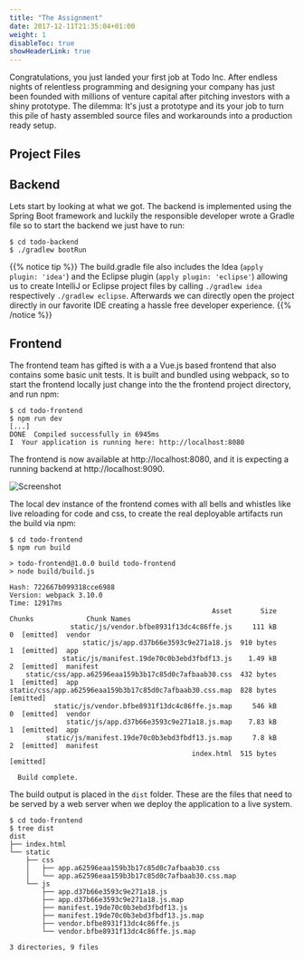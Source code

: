 ```yaml
---
title: "The Assignment"
date: 2017-12-11T21:35:04+01:00
weight: 1
disableToc: true
showHeaderLink: true 
---
```


Congratulations, you just landed your first job at Todo Inc. After endless nights of relentless programming and designing your company has just been founded with millions of venture capital after pitching investors with a shiny prototype. The dilemma: It's just a prototype and its your job to turn this pile of hasty assembled source files and workarounds into a production ready setup.

## Project Files

## Backend

Lets start by looking at what we got. The backend is implemented using the Spring Boot framework and luckily the responsible developer wrote a Gradle file so to start the backend we just have to run:

```
$ cd todo-backend
$ ./gradlew bootRun
```

{{% notice tip %}}
The build.gradle file also includes the Idea (`apply plugin: 'idea'`) and the Eclipse plugin (`apply plugin: 'eclipse'`) allowing us to create IntelliJ or Eclipse project files by calling `./gradlew idea` respectively `./gradlew eclipse`. Afterwards we can directly open the project directly in our favorite IDE creating a hassle free developer experience.
{{% /notice %}}

## Frontend

The frontend team has gifted is with a a Vue.js based frontend that also contains some basic unit tests. It is built and bundled using webpack, so to start the frontend locally just change into the the frontend project directory, and run npm:

```
$ cd todo-frontend
$ npm run dev
[...]
DONE  Compiled successfully in 6945ms
I  Your application is running here: http://localhost:8080
```

The frontend is now available at http://localhost:8080, and it is expecting a running backend at http://localhost:9090.

![Screenshot](http://via.placeholder.com/800x600)

The local dev instance of the frontend comes with all bells and whistles like live reloading for code and css, to create the real deployable artifacts run the build via npm:

```
$ cd todo-frontend
$ npm run build

> todo-frontend@1.0.0 build todo-frontend
> node build/build.js

Hash: 722667b099318cce6988
Version: webpack 3.10.0
Time: 12917ms
                                                  Asset       Size  Chunks             Chunk Names
               static/js/vendor.bfbe8931f13dc4c86ffe.js     111 kB       0  [emitted]  vendor
                  static/js/app.d37b66e3593c9e271a18.js  910 bytes       1  [emitted]  app
             static/js/manifest.19de70c0b3ebd3fbdf13.js    1.49 kB       2  [emitted]  manifest
    static/css/app.a62596eaa159b3b17c85d0c7afbaab30.css  432 bytes       1  [emitted]  app
static/css/app.a62596eaa159b3b17c85d0c7afbaab30.css.map  828 bytes          [emitted]
           static/js/vendor.bfbe8931f13dc4c86ffe.js.map     546 kB       0  [emitted]  vendor
              static/js/app.d37b66e3593c9e271a18.js.map    7.83 kB       1  [emitted]  app
         static/js/manifest.19de70c0b3ebd3fbdf13.js.map     7.8 kB       2  [emitted]  manifest
                                             index.html  515 bytes          [emitted]

  Build complete.

```

The build output is placed in the `dist` folder. These are the files that need to be served by a web server when we deploy the application to a live system.

```
$ cd todo-frontend
$ tree dist
dist
├── index.html
└── static
    ├── css
    │   ├── app.a62596eaa159b3b17c85d0c7afbaab30.css
    │   └── app.a62596eaa159b3b17c85d0c7afbaab30.css.map
    └── js
        ├── app.d37b66e3593c9e271a18.js
        ├── app.d37b66e3593c9e271a18.js.map
        ├── manifest.19de70c0b3ebd3fbdf13.js
        ├── manifest.19de70c0b3ebd3fbdf13.js.map
        ├── vendor.bfbe8931f13dc4c86ffe.js
        └── vendor.bfbe8931f13dc4c86ffe.js.map

3 directories, 9 files
```
